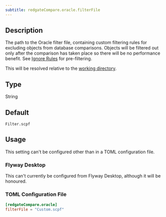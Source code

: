 ```yaml
---
subtitle: redgateCompare.oracle.filterFile
---
```


## Description

The path to the Oracle filter file, containing custom filtering rules for excluding objects from database comparisons.
Objects will be filtered out only after the comparison has taken place so there will be no performance benefit. See [Ignore Rules](<Configuration/Redgate Compare Namespace/Redgate Compare SQL Server Namespace/Oracle Ignore Rules File Setting>) for pre-filtering. 

This will be resolved relative to the [working directory](<Command-line Parameters/Working Directory Parameter>).

## Type

String

## Default

`Filter.scpf`

## Usage

This setting can't be configured other than in a TOML configuration file.

### Flyway Desktop

This can't currently be configured from Flyway Desktop, although it will be honoured.

### TOML Configuration File

```toml
[redgateCompare.oracle]
filterFile = "Custom.scpf"
```
